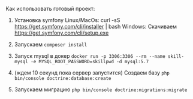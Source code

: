 Как использовать готовый проект:

1. Установка symfony
 Linux/MacOs:
    curl -sS https://get.symfony.com/cli/installer | bash
 Windows:
  Скачиваем https://get.symfony.com/cli/setup.exe
  
2. Запускаем `composer install`

3. Запуск mysql в докер
`docker run -p 3306:3306 --rm --name skill-mysql -e MYSQL_ROOT_PASSWORD=skillpwd -d mysql:5.7`

4. (ждем 10 секунд пока сервер запустится)
Создаем базу 
`php bin/console doctrine:database:create`

5. Запускаем миграцию
`php bin/console doctrine:migrations:migrate`
